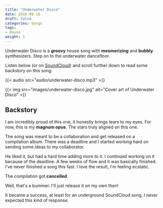 ```yaml
---
title: "Underwater Disco"
date: 2016-08-16
draft: false
categories: Songs
tags:
- House
weight: 1
---
```


Underwater Disco is a **groovy** house song with **mesmerizing** and **bubbly** synthesizers.
Step on to the underwater dancefloor.

Listen below (or on [SoundCloud](https://soundcloud.com/colorglitch/underwater-disco))
and scroll further down to read some backstory on this song.

{{< audio src="audio/underwater-disco.mp3" >}}

{{< img src="images/underwater-disco.jpg" alt="Cover art of Underwater Disco" >}}

## Backstory

I am incredibly proud of this one, it honestly brings tears to my eyes.
For now, this is my **magnum opus**.
The stars truly aligned on this one.

The song was meant to be a collaboration and get released on a compilation album.
There was a deadline and I started working hard on sending some ideas to my collaborator.

He liked it, but had a hard time adding more to it.
I continued working on it because of the deadline.
A few weeks of flow and it was basically finished.
I've never finished a song this fast.
I love the result, I'm feeling ecstatic.

The compilation got **cancelled**.

Well, that's a bummer.
I'll just release it on my own then!

It became a success, at least for an underground SoundCloud song.
I never expected this kind of response.
